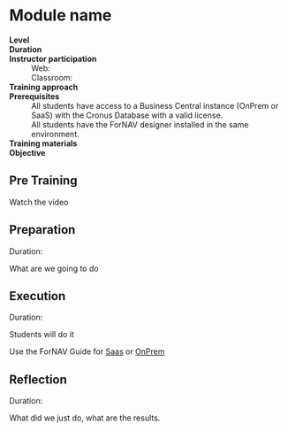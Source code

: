 # Module name
<dl>
  <dt><b>Level</b></dt>
  <dd></dd>
  <dt><b>Duration</b></dt>
  <dd></dd>
  <dt><b>Instructor participation</b></dt>
  <dd>Web: <br>Classroom: </dd>
  <dt><b>Training approach</b></dt>
  <dd></dd>
  <dt><b>Prerequisites</b></dt>
  <dd>All students have access to a Business Central instance (OnPrem or SaaS) with the Cronus Database with a valid license. <br> All students have the ForNAV designer installed in the same environment.</dd>
  <dt><b>Training materials</b></dt>
  <dd></dd>
  <dt><b>Objective</b></dt>
  <dd></dd>
</dl>

## Pre Training
Watch the video []()

## Preparation
Duration:

What are we going to do

## Execution
Duration:

Students will do it

Use the ForNAV Guide for [Saas]() or [OnPrem]()

## Reflection
Duration:

What did we just do, what are the results.

